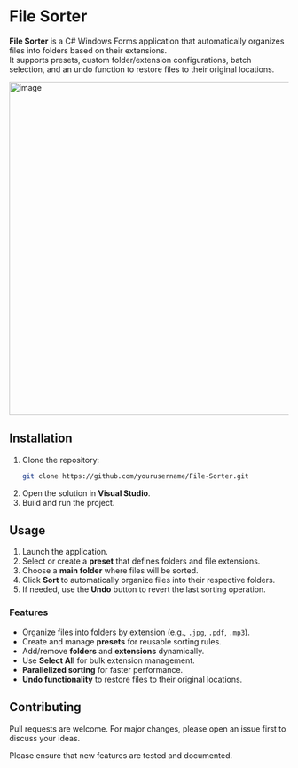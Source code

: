 # File Sorter

**File Sorter** is a C# Windows Forms application that automatically organizes files into folders based on their extensions.  
It supports presets, custom folder/extension configurations, batch selection, and an undo function to restore files to their original locations.  

<img width="550" height="600" alt="image" src="https://github.com/user-attachments/assets/d0317a09-28fd-4993-b8bf-0c982fa7130e" />

## Installation

1. Clone the repository:  
   ```bash
   git clone https://github.com/yourusername/File-Sorter.git
   ```
2. Open the solution in **Visual Studio**.  
3. Build and run the project.  

## Usage

1. Launch the application.  
2. Select or create a **preset** that defines folders and file extensions.  
3. Choose a **main folder** where files will be sorted.  
4. Click **Sort** to automatically organize files into their respective folders.  
5. If needed, use the **Undo** button to revert the last sorting operation.  

### Features
- Organize files into folders by extension (e.g., `.jpg`, `.pdf`, `.mp3`).  
- Create and manage **presets** for reusable sorting rules.  
- Add/remove **folders** and **extensions** dynamically.  
- Use **Select All** for bulk extension management.  
- **Parallelized sorting** for faster performance.  
- **Undo functionality** to restore files to their original locations.  

## Contributing

Pull requests are welcome. For major changes, please open an issue first to discuss your ideas.  

Please ensure that new features are tested and documented.  
